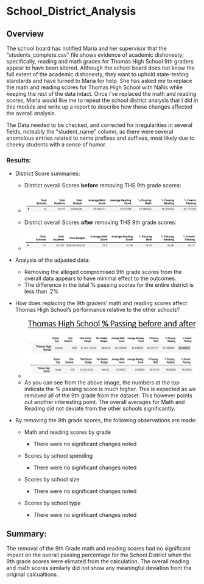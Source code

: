 # School_District_Analysis

## Overview 

The school board has notified Maria and her supervisor that the 
"students_complete.csv" file shows evidence of academic dishonesty;
specifically, reading and math grades for Thomas High School 9th graders
appear to have been altered.  Although the school board does not know the full 
extent of the academic dishonesty, they want to uphold state-testing standards 
and have turned to Maria for help. She has asked me to replace the math and reading
scores for Thomas High School with NaNs while keeping the rest of the data intact.
Once i’ve replaced the math and reading scores, Maria would like me to repeat the 
school district analysis that I did in this module and write up a report to describe
how these changes affected the overall analysis.

The Data needed to be checked, and corrected for irregularities in several fields, noteably the "student_name" column, as there were several anomolous entries related to name prefixes and suffixes, most likely due to cheeky students with a sense of humor.

### Results:

* District Score summaries:

   * District overall Scores **before** removing THS 9th grade scores:
   * ![Scores_Before](/resources/District_overall_before.PNG)

   * District overall Scores **after** removing THS 9th grade scores:
   * ![Scores_After](/resources/District_overall_after.PNG)

* Analysis of the adjusted data:
  * Removing the alleged compromised 9th grade scores from the overall data appears to have minimal effect to the outcomes.
  * The difference in the total % passing scores for the entire district is less than .2%
  

* How does replacing the 9th graders’ math and reading scores affect Thomas High School’s performance relative to the other schools?
  * ![THS_before_after](/resources/before_after.PNG)
   * As you can see from the above image, the numbers at the top indicate the % passing score is much higher.  This is expected as we removed all of the 9th grade from the dataset.  This however points out another interesting point.  The overall averages for Math and Reading did not deviate from the other schools significantly.
  
* By removing the 9th grade scores, the following observations are made:

  * Math and reading scores by grade
    *  There were no significant changes noted
    
  * Scores by school spending
    *   There were no significant changes noted

  * Scores by school size
    *   There were no significant changes noted

  * Scores by school type
    *   There were no significant changes noted


## Summary:

The removal of the 9th Grade math and reading scores had no significant impact on the overall passing percentage for the School District when the 9th grade scores were elimated from the calculation.  The overall reading and math scores similarly did not show any meaningful deviation from the original calcualtions.
